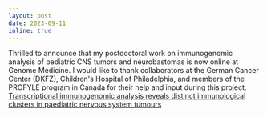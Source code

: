 ```yaml
---
layout: post
date: 2023-09-11
inline: true
---
```


Thrilled to announce that my postdoctoral work on immunogenomic analysis of pediatric CNS tumors and neurobastomas is now online at Genome Medicine. I would like to thank collaborators at the German Cancer Center (DKFZ), Children's Hospital of Philadelphia, and members of the PROFYLE program in Canada for their help and input during this project. <a href="https://genomemedicine.biomedcentral.com/articles/10.1186/s13073-023-01219-x#Abs1">Transcriptional immunogenomic analysis reveals distinct immunological clusters in paediatric nervous system tumours</a>
